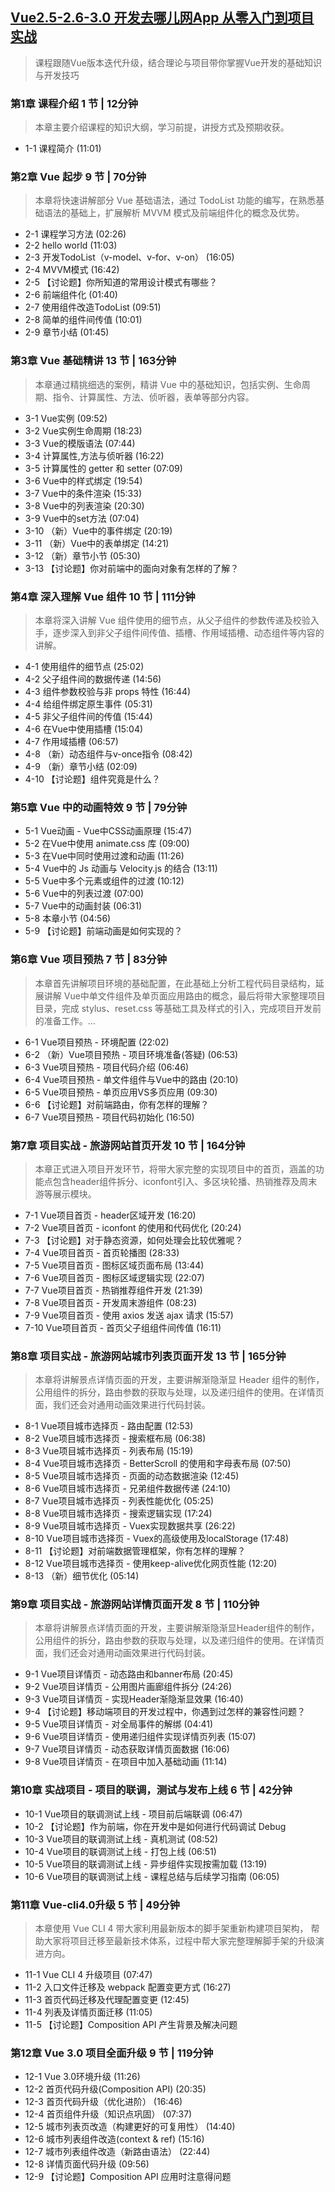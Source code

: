 ## [Vue2.5-2.6-3.0 开发去哪儿网App 从零入门到项目实战](https://coding.imooc.com/class/203.html)

> 课程跟随Vue版本迭代升级，结合理论与项目带你掌握Vue开发的基础知识与开发技巧

### 第1章 课程介绍 1 节 | 12分钟
    
> 本章主要介绍课程的知识大纲，学习前提，讲授方式及预期收获。
    
- 1-1 课程简介 (11:01) 
    
### 第2章 Vue 起步 9 节 | 70分钟
    
> 本章将快速讲解部分 Vue 基础语法，通过 TodoList 功能的编写，在熟悉基础语法的基础上，扩展解析 MVVM 模式及前端组件化的概念及优势。
    
- 2-1 课程学习方法 (02:26)
- 2-2 hello world (11:03)
- 2-3 开发TodoList（v-model、v-for、v-on） (16:05)
- 2-4 MVVM模式 (16:42) 
- 2-5 【讨论题】你所知道的常用设计模式有哪些？
- 2-6 前端组件化 (01:40)
- 2-7 使用组件改造TodoList (09:51)
- 2-8 简单的组件间传值 (10:01)
- 2-9 章节小结 (01:45)
    
### 第3章 Vue 基础精讲 13 节 | 163分钟
    
> 本章通过精挑细选的案例，精讲 Vue 中的基础知识，包括实例、生命周期、指令、计算属性、方法、侦听器，表单等部分内容。
    
- 3-1 Vue实例 (09:52)
- 3-2 Vue实例生命周期 (18:23) 
- 3-3 Vue的模版语法 (07:44)
- 3-4 计算属性,方法与侦听器 (16:22)
- 3-5 计算属性的 getter 和 setter (07:09)
- 3-6 Vue中的样式绑定 (19:54)
- 3-7 Vue中的条件渲染 (15:33)
- 3-8 Vue中的列表渲染 (20:30)
- 3-9 Vue中的set方法 (07:04)
- 3-10 （新）Vue中的事件绑定 (20:19)
- 3-11 （新）Vue中的表单绑定 (14:21)
- 3-12 （新）章节小节 (05:30)
- 3-13 【讨论题】你对前端中的面向对象有怎样的了解？
    
### 第4章 深入理解 Vue 组件 10 节 | 111分钟
    
> 本章将深入讲解 Vue 组件使用的细节点，从父子组件的参数传递及校验入手，逐步深入到非父子组件间传值、插槽、作用域插槽、动态组件等内容的讲解。
    
- 4-1 使用组件的细节点 (25:02)
- 4-2 父子组件间的数据传递 (14:56)
- 4-3 组件参数校验与非 props 特性 (16:44)
- 4-4 给组件绑定原生事件 (05:31)
- 4-5 非父子组件间的传值 (15:44)
- 4-6 在Vue中使用插槽 (15:04)
- 4-7 作用域插槽 (06:57)
- 4-8 （新）动态组件与v-once指令 (08:42)
- 4-9 （新）章节小结 (02:09)
- 4-10 【讨论题】组件究竟是什么？
    
### 第5章 Vue 中的动画特效 9 节 | 79分钟
    
- 5-1 Vue动画 - Vue中CSS动画原理 (15:47)
- 5-2 在Vue中使用 animate.css 库 (09:00)
- 5-3 在Vue中同时使用过渡和动画 (11:26)
- 5-4 Vue中的 Js 动画与 Velocity.js 的结合 (13:11)
- 5-5 Vue中多个元素或组件的过渡 (10:12)
- 5-6 Vue中的列表过渡 (07:00)
- 5-7 Vue中的动画封装 (06:31)
- 5-8 本章小节 (04:56)
- 5-9 【讨论题】前端动画是如何实现的？
    
### 第6章 Vue 项目预热 7 节 | 83分钟
    
> 本章首先讲解项目环境的基础配置，在此基础上分析工程代码目录结构，延展讲解 Vue中单文件组件及单页面应用路由的概念，最后将带大家整理项目目录，完成 stylus、reset.css 等基础工具及样式的引入，完成项目开发前的准备工作。...
    
- 6-1 Vue项目预热 - 环境配置 (22:02)
- 6-2 （新）Vue项目预热 - 项目环境准备(答疑) (06:53)
- 6-3 Vue项目预热 - 项目代码介绍 (06:46)
- 6-4 Vue项目预热 - 单文件组件与Vue中的路由 (20:10)
- 6-5 Vue项目预热 - 单页应用VS多页应用 (09:30)
- 6-6 【讨论题】对前端路由，你有怎样的理解？
- 6-7 Vue项目预热 - 项目代码初始化 (16:50)
    
### 第7章 项目实战 - 旅游网站首页开发 10 节 | 164分钟
    
> 本章正式进入项目开发环节，将带大家完整的实现项目中的首页，涵盖的功能点包含header组件拆分、iconfont引入、多区块轮播、热销推荐及周末游等展示模块。
    
- 7-1 Vue项目首页 - header区域开发 (16:20)
- 7-2 Vue项目首页 - iconfont 的使用和代码优化 (20:24)
- 7-3 【讨论题】对于静态资源，如何处理会比较优雅呢？
- 7-4 Vue项目首页 - 首页轮播图 (28:33)
- 7-5 Vue项目首页 - 图标区域页面布局 (13:44)
- 7-6 Vue项目首页 - 图标区域逻辑实现 (22:07)
- 7-7 Vue项目首页 - 热销推荐组件开发 (21:39)
- 7-8 Vue项目首页 - 开发周末游组件 (08:23)
- 7-9 Vue项目首页 - 使用 axios 发送 ajax 请求 (15:57)
- 7-10 Vue项目首页 - 首页父子组组件间传值 (16:11)
    
### 第8章 项目实战 - 旅游网站城市列表页面开发 13 节 | 165分钟
    
> 本章将讲解景点详情页面的开发，主要讲解渐隐渐显 Header 组件的制作，公用组件的拆分，路由参数的获取与处理，以及递归组件的使用。在详情页面，我们还会对通用动画效果进行代码封装。
    
- 8-1 Vue项目城市选择页 - 路由配置 (12:53)
- 8-2 Vue项目城市选择页 - 搜索框布局 (06:38)
- 8-3 Vue项目城市选择页 - 列表布局 (15:19)
- 8-4 Vue项目城市选择页 - BetterScroll 的使用和字母表布局 (07:50)
- 8-5 Vue项目城市选择页 - 页面的动态数据渲染 (12:45)
- 8-6 Vue项目城市选择页 - 兄弟组件数据传递 (24:10)
- 8-7 Vue项目城市选择页 - 列表性能优化 (05:25)
- 8-8 Vue项目城市选择页 - 搜索逻辑实现 (17:24)
- 8-9 Vue项目城市选择页 - Vuex实现数据共享 (26:22)
- 8-10 Vue项目城市选择页 - Vuex的高级使用及localStorage (17:48)
- 8-11 【讨论题】对前端数据管理框架，你有怎样的理解？
- 8-12 Vue项目城市选择页 - 使用keep-alive优化网页性能 (12:20)
- 8-13 （新）细节优化 (05:14)
    
### 第9章 项目实战 - 旅游网站详情页面开发 8 节 | 110分钟
    
> 本章将讲解景点详情页面的开发，主要讲解渐隐渐显Header组件的制作，公用组件的拆分，路由参数的获取与处理，以及递归组件的使用。在详情页面，我们还会对通用动画效果进行代码封装。
    
- 9-1 Vue项目详情页 - 动态路由和banner布局 (20:45)
- 9-2 Vue项目详情页 - 公用图片画廊组件拆分 (24:26)
- 9-3 Vue项目详情页 - 实现Header渐隐渐显效果 (16:40)
- 9-4 【讨论题】移动端项目的开发过程中，你遇到过怎样的兼容性问题？
- 9-5 Vue项目详情页 - 对全局事件的解绑 (04:41)
- 9-6 Vue项目详情页 - 使用递归组件实现详情页列表 (15:07)
- 9-7 Vue项目详情页 - 动态获取详情页面数据 (16:06)
- 9-8 Vue项目详情页 - 在项目中加入基础动画 (11:14)
    
### 第10章 实战项目 - 项目的联调，测试与发布上线 6 节 | 42分钟
    
- 10-1 Vue项目的联调测试上线 - 项目前后端联调 (06:47)
- 10-2 【讨论题】作为前端，你在开发中是如何进行代码调试 Debug
- 10-3 Vue项目的联调测试上线 - 真机测试 (08:52)
- 10-4 Vue项目的联调测试上线 - 打包上线 (06:51)
- 10-5 Vue项目的联调测试上线 - 异步组件实现按需加载 (13:19)
- 10-6 Vue项目的联调测试上线 - 课程总结与后续学习指南 (06:05)
    
### 第11章 Vue-cli4.0升级 5 节 | 49分钟
    
> 本章使用 Vue CLI 4 带大家利用最新版本的脚手架重新构建项目架构， 帮助大家将项目迁移至最新技术体系，过程中帮大家完整理解脚手架的升级演进方向。
    
- 11-1 Vue CLI 4 升级项目 (07:47)
- 11-2 入口文件迁移及 webpack 配置变更方式 (16:27)
- 11-3 首页代码迁移及代理配置变更 (12:45)
- 11-4 列表及详情页面迁移 (11:05)
- 11-5 【讨论题】Composition API 产生背景及解决问题
    
### 第12章 Vue 3.0 项目全面升级 9 节 | 119分钟
    
- 12-1 Vue 3.0环境升级 (11:26)
- 12-2 首页代码升级(Composition API) (20:35)
- 12-3 首页代码升级（优化进阶） (16:46)
- 12-4 首页组件升级（知识点巩固） (07:37)
- 12-5 城市列表页改造（构建更好的可复用性） (14:40)
- 12-6 城市列表组件改造(context & ref) (15:16)
- 12-7 城市列表组件改造（新路由语法） (22:44)
- 12-8 详情页面代码升级 (09:56)
- 12-9 【讨论题】Composition API 应用时注意得问题
    
